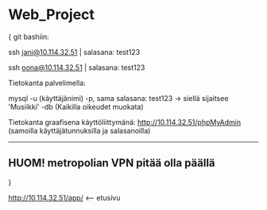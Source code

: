 # Web_Project
{
git bashiin:

ssh jani@10.114.32.51    | salasana: test123

ssh oona@10.114.32.51    | salasana: test123


Tietokanta palvelimella:

mysql -u (käyttäjänimi) -p,
sama salasana: test123
-> siellä sijaitsee 'Musiikki' -db   (Kaikilla oikeudet muokata)

Tietokanta graafisena käyttöliittymänä:
http://10.114.32.51/phpMyAdmin 
(samoilla käyttäjätunnuksilla ja salasanoilla)

----------------------------------------
HUOM! metropolian VPN pitää olla päällä
----------------------------------------
}


http://10.114.32.51/app/ <-- etusivu
